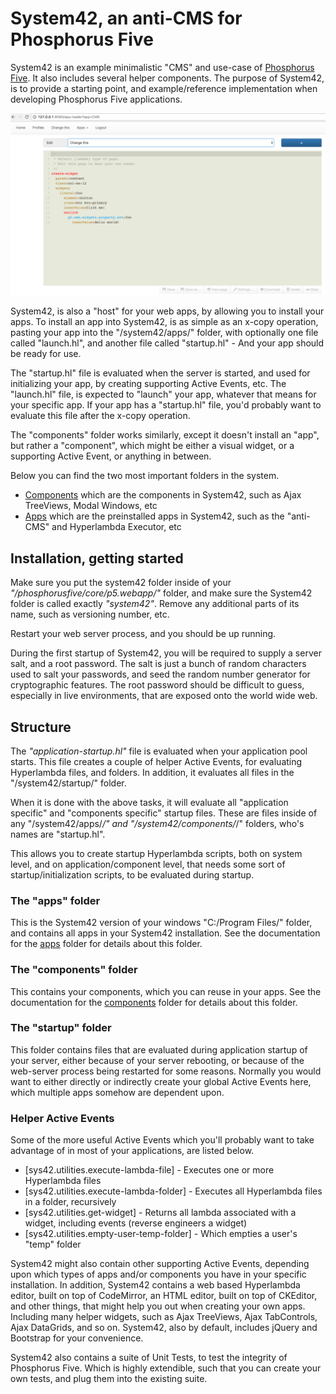 
System42, an anti-CMS for Phosphorus Five
========

System42 is an example minimalistic "CMS" and use-case of [Phosphorus Five](https://github.com/polterguy/phosphorusfive).
It also includes several helper components. The purpose of System42, is to provide a starting point, 
and example/reference implementation when developing Phosphorus Five applications.

![alt screenshot](screenshot.png)

System42, is also a "host" for your web apps, by allowing you to install your apps.
To install an app into System42, is as simple as an x-copy operation, pasting your app 
into the "/system42/apps/" folder, with optionally one file called "launch.hl",
and another file called "startup.hl" - And your app should be ready for use.

The "startup.hl" file is evaluated when the server is started, and used for initializing
your app, by creating supporting Active Events, etc. The "launch.hl" file,
is expected to "launch" your app, whatever that means for your specific app.
If your app has a "startup.hl" file, you'd probably want to evaluate this file after the x-copy
operation.

The "components" folder works similarly, except it doesn't install an "app", but rather a "component", which
might be either a visual widget, or a supporting Active Event, or anything in between.

Below you can find the two most important folders in the system.

- [Components](components/) which are the components in System42, such as Ajax TreeViews, Modal Windows, etc
- [Apps](apps/) which are the preinstalled apps in System42, such as the "anti-CMS" and Hyperlambda Executor, etc

## Installation, getting started

Make sure you put the system42 folder inside of your _"/phosphorusfive/core/p5.webapp/"_ folder, and make sure
the System42 folder is called exactly _"system42"_. Remove any additional parts of its name, such as versioning number, etc.

Restart your web server process, and you should be up running.

During the first startup of System42, you will be required to supply a server salt, and a root password. The salt is just a bunch
of random characters used to salt your passwords, and seed the random number generator for cryptographic features. The root
password should be difficult to guess, especially in live environments, that are exposed onto the world wide web.

## Structure

The _"application-startup.hl"_ file is evaluated when your application pool starts. This file creates a 
couple of helper Active Events, for evaluating Hyperlambda files, and folders. In addition, it evaluates 
all files in the "/system42/startup/" folder.

When it is done with the above tasks, it will evaluate all "application specific" and "components specific"
startup files. These are files inside of any "/system42/apps/*/" and "/system42/components/*/" folders, 
who's names are "startup.hl".

This allows you to create startup Hyperlambda scripts, both on system level, and on application/component level, 
that needs some sort of startup/initialization scripts, to be evaluated during startup.

### The "apps" folder

This is the System42 version of your windows "C:/Program Files/" folder, and contains 
all apps in your System42 installation. See the documentation for the [apps](apps/)
folder for details about this folder.

### The "components" folder

This contains your components, which you can reuse in your apps. See the documentation for the [components](components/) 
folder for details about this folder.

### The "startup" folder

This folder contains files that are evaluated during application startup of your server, either because of your 
server rebooting, or because of the web-server process being restarted for some reasons. Normally you would want to either directly
or indirectly create your global Active Events here, which multiple apps somehow are dependent upon.

### Helper Active Events

Some of the more useful Active Events which you'll probably want to take advantage of in most of your applications, are listed below.

* [sys42.utilities.execute-lambda-file] - Executes one or more Hyperlambda files
* [sys42.utilities.execute-lambda-folder] - Executes all Hyperlambda files in a folder, recursively
* [sys42.utilities.get-widget] - Returns all lambda associated with a widget, including events (reverse engineers a widget)
* [sys42.utilities.empty-user-temp-folder] - Which empties a user's "temp" folder

System42 might also contain other supporting Active Events, depending upon which types of apps and/or components you have in your specific
installation. In addition, System42 contains a web based Hyperlambda editor, built on top of CodeMirror, an HTML editor,
built on top of CKEditor, and other things, that might help you out when creating your own apps. Including many helper widgets, such
as Ajax TreeViews, Ajax TabControls, Ajax DataGrids, and so on. System42, also by default, includes jQuery and Bootstrap for your
convenience.

System42 also contains a suite of Unit Tests, to test the integrity of Phosphorus Five. Which is highly extendible, such that you can 
create your own tests, and plug them into the existing suite.


